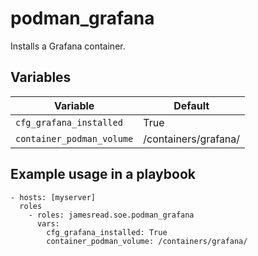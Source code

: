 # podman_grafana

Installs a Grafana container.
## Variables
| Variable | Default |
|----------|---------|
| `cfg_grafana_installed` | True |
| `container_podman_volume` | /containers/grafana/ |


## Example usage in a playbook

```
- hosts: [myserver]
  roles
    - roles: jamesread.soe.podman_grafana
      vars:
        cfg_grafana_installed: True
        container_podman_volume: /containers/grafana/
```
